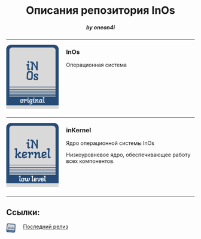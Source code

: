<div id="header" align="center">
  
  # **Описания репозитория InOs**

  ##### by oneon4i
</div>

-----

<img src="GHC/inos_stamp.png" width="140" align="left" style="margin-right: 20px;"/>

### **InOs**  
Операционная система  

<br clear="both"/>  

-----

<img src="GHC/inkernel.png" width="140" align="left" style="margin-right: 20px;"/>

### **inKernel**  
Ядро операционной системы InOs  

Низкоуровневое ядро, обеспечивающее работу всех компонентов.  

<br clear="both"/>

-----

## Ссылки:

[<img src="GHC/Click2.png" width="25" align="left" style="margin-right: 20px;"/>](https://github.com/oneon4i/inos)

[Последний релиз](https://github.com/oneon4i/inos)

<br clear="both"/>  
